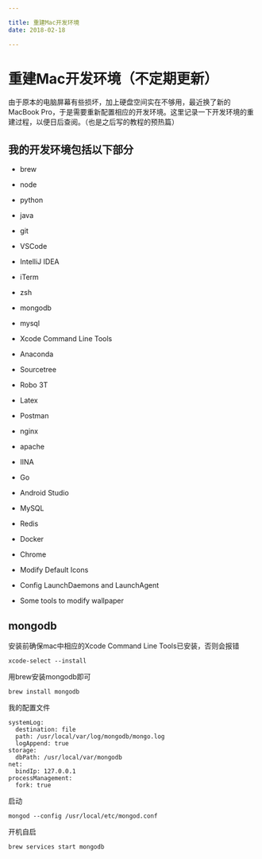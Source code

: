 ```yaml
---

title: 重建Mac开发环境
date: 2018-02-18

---
```



# 重建Mac开发环境（不定期更新）

由于原本的电脑屏幕有些损坏，加上硬盘空间实在不够用，最近换了新的MacBook Pro，于是需要重新配置相应的开发环境。这里记录一下开发环境的重建过程，以便日后查阅。（也是之后写的教程的预热篇）

## 我的开发环境包括以下部分

* brew
* node
* python
* java
* git
* VSCode
* IntelliJ IDEA
* iTerm
* zsh
* mongodb
* mysql
* Xcode Command Line Tools
* Anaconda
* Sourcetree
* Robo 3T
* Latex
* Postman
* nginx
* apache
* IINA
* Go
* Android Studio
* MySQL
* Redis
* Docker
* Chrome

* Modify Default Icons
* Config LaunchDaemons and LaunchAgent
* Some tools to modify wallpaper


## mongodb
安装前确保mac中相应的Xcode Command Line Tools已安装，否则会报错
```
xcode-select --install
```
用brew安装mongodb即可
```
brew install mongodb
```
我的配置文件
```
systemLog:
  destination: file
  path: /usr/local/var/log/mongodb/mongo.log
  logAppend: true
storage:
  dbPath: /usr/local/var/mongodb
net:
  bindIp: 127.0.0.1
processManagement:
  fork: true
```
启动
```
mongod --config /usr/local/etc/mongod.conf
```
开机自启
```
brew services start mongodb
```


